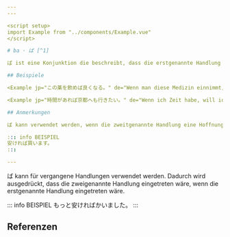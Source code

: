 ```yaml
---
---

<script setup>
import Example from "../components/Example.vue"
</script>

# ba · ば [^1]

ば ist eine Konjunktion die beschreibt, dass die erstgenannte Handlung eine Bedingung für die zweitgenannte Handlung ist.

## Beispiele

<Example jp="この薬を飲めば良くなる。" de="Wenn man diese Medizin einnimmt, geht es Einem besser." />

<Example jp="時間があれば京都へも行きたい。" de="Wenn ich Zeit habe, will ich auch nach Kyoto gehen." />

## Anmerkungen

ば kann verwendet werden, wenn die zweitgenannte Handlung eine Hoffnung oder ein Wille ist.

::: info BEISPIEL
安ければ買います。
:::

---
```


ば kann für vergangene Handlungen verwendet werden. Dadurch wird ausgedrückt, dass die zweigenannte Handlung eingetreten wäre, wenn die erstgenannte Handlung eingetreten wäre.

::: info BEISPIEL
もっと安ければかいました。
:::

## Referenzen

[^1]: Makino, Seiichi & Tsutsui, Michio. 2017. *A Dictionary of Basic Japanese Grammar*. The Japan Times, S. 81-83.
